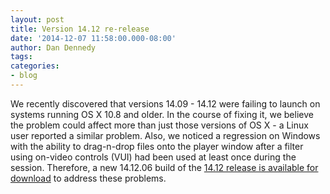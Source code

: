 ```yaml
---
layout: post
title: Version 14.12 re-release
date: '2014-12-07 11:58:00.000-08:00'
author: Dan Dennedy
tags: 
categories:
- blog
---
```


We recently discovered that versions 14.09 - 14.12 were failing to launch on systems running OS X 10.8 and older. In the course of fixing it, we believe the problem could affect more than just those versions of OS X - a Linux user reported a similar problem. Also, we noticed a regression on Windows with the ability to drag-n-drop files onto the player window after a filter using on-video controls (VUI) had been used at least once during the session. Therefore, a new 14.12.06 build of the <a href="http://www.shotcut.org/bin/view/Shotcut/Download">14.12 release is available for download</a> to address these problems.